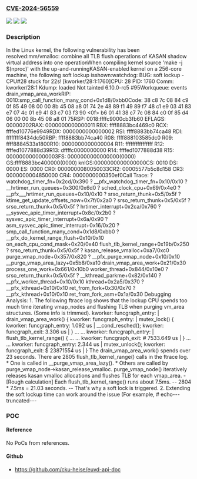 ### [CVE-2024-56559](https://cve.mitre.org/cgi-bin/cvename.cgi?name=CVE-2024-56559)
![](https://img.shields.io/static/v1?label=Product&message=Linux&color=blue)
![](https://img.shields.io/static/v1?label=Version&message=282631cb2447318e2a55b41a665dbe8571c46d70%3C%20f9a18889aad9b4c19c6c4550c67ad4f9ed2a354f%20&color=brighgreen)
![](https://img.shields.io/static/v1?label=Vulnerability&message=n%2Fa&color=brighgreen)

### Description

In the Linux kernel, the following vulnerability has been resolved:mm/vmalloc: combine all TLB flush operations of KASAN shadow virtual address into one operationWhen compiling kernel source 'make -j $(nproc)' with the up-and-runningKASAN-enabled kernel on a 256-core machine, the following soft lockup isshown:watchdog: BUG: soft lockup - CPU#28 stuck for 22s! [kworker/28:1:1760]CPU: 28 PID: 1760 Comm: kworker/28:1 Kdump: loaded Not tainted 6.10.0-rc5 #95Workqueue: events drain_vmap_area_workRIP: 0010:smp_call_function_many_cond+0x1d8/0xbb0Code: 38 c8 7c 08 84 c9 0f 85 49 08 00 00 8b 45 08 a8 01 74 2e 48 89 f1 49 89 f7 48 c1 e9 03 41 83 e7 07 4c 01 e9 41 83 c7 03 f3 90 <0f> b6 01 41 38 c7 7c 08 84 c0 0f 85 d4 06 00 00 8b 45 08 a8 01 75RSP: 0018:ffffc9000cb3fb60 EFLAGS: 00000202RAX: 0000000000000011 RBX: ffff8883bc4469c0 RCX: ffffed10776e9949RDX: 0000000000000002 RSI: ffff8883bb74ca48 RDI: ffffffff8434dc50RBP: ffff8883bb74ca40 R08: ffff888103585dc0 R09: ffff8884533a1800R10: 0000000000000004 R11: ffffffffffffffff R12: ffffed1077888d39R13: dffffc0000000000 R14: ffffed1077888d38 R15: 0000000000000003FS:  0000000000000000(0000) GS:ffff8883bc400000(0000) knlGS:0000000000000000CS:  0010 DS: 0000 ES: 0000 CR0: 0000000080050033CR2: 00005577b5c8d158 CR3: 0000000004850000 CR4: 0000000000350ef0Call Trace: <IRQ> ? watchdog_timer_fn+0x2cd/0x390 ? __pfx_watchdog_timer_fn+0x10/0x10 ? __hrtimer_run_queues+0x300/0x6d0 ? sched_clock_cpu+0x69/0x4e0 ? __pfx___hrtimer_run_queues+0x10/0x10 ? srso_return_thunk+0x5/0x5f ? ktime_get_update_offsets_now+0x7f/0x2a0 ? srso_return_thunk+0x5/0x5f ? srso_return_thunk+0x5/0x5f ? hrtimer_interrupt+0x2ca/0x760 ? __sysvec_apic_timer_interrupt+0x8c/0x2b0 ? sysvec_apic_timer_interrupt+0x6a/0x90 </IRQ> <TASK> ? asm_sysvec_apic_timer_interrupt+0x16/0x20 ? smp_call_function_many_cond+0x1d8/0xbb0 ? __pfx_do_kernel_range_flush+0x10/0x10 on_each_cpu_cond_mask+0x20/0x40 flush_tlb_kernel_range+0x19b/0x250 ? srso_return_thunk+0x5/0x5f ? kasan_release_vmalloc+0xa7/0xc0 purge_vmap_node+0x357/0x820 ? __pfx_purge_vmap_node+0x10/0x10 __purge_vmap_area_lazy+0x5b8/0xa10 drain_vmap_area_work+0x21/0x30 process_one_work+0x661/0x10b0 worker_thread+0x844/0x10e0 ? srso_return_thunk+0x5/0x5f ? __kthread_parkme+0x82/0x140 ? __pfx_worker_thread+0x10/0x10 kthread+0x2a5/0x370 ? __pfx_kthread+0x10/0x10 ret_from_fork+0x30/0x70 ? __pfx_kthread+0x10/0x10 ret_from_fork_asm+0x1a/0x30 </TASK>Debugging Analysis:  1. The following ftrace log shows that the lockup CPU spends too much     time iterating vmap_nodes and flushing TLB when purging vm_area     structures. (Some info is trimmed).     kworker: funcgraph_entry:              |  drain_vmap_area_work() {     kworker: funcgraph_entry:              |   mutex_lock() {     kworker: funcgraph_entry:  1.092 us    |     __cond_resched();     kworker: funcgraph_exit:   3.306 us    |   }     ...                                        ...     kworker: funcgraph_entry:              |    flush_tlb_kernel_range() {     ...                                          ...     kworker: funcgraph_exit: # 7533.649 us |    }     ...                                         ...     kworker: funcgraph_entry:  2.344 us    |   mutex_unlock();     kworker: funcgraph_exit: $ 23871554 us | }     The drain_vmap_area_work() spends over 23 seconds.     There are 2805 flush_tlb_kernel_range() calls in the ftrace log.       * One is called in __purge_vmap_area_lazy().       * Others are called by purge_vmap_node->kasan_release_vmalloc.         purge_vmap_node() iteratively releases kasan vmalloc         allocations and flushes TLB for each vmap_area.           - [Rough calculation] Each flush_tlb_kernel_range() runs             about 7.5ms.               -- 2804 * 7.5ms = 21.03 seconds.               -- That's why a soft lock is triggered.  2. Extending the soft lockup time can work around the issue (For example,     # echo---truncated---

### POC

#### Reference
No PoCs from references.

#### Github
- https://github.com/cku-heise/euvd-api-doc

